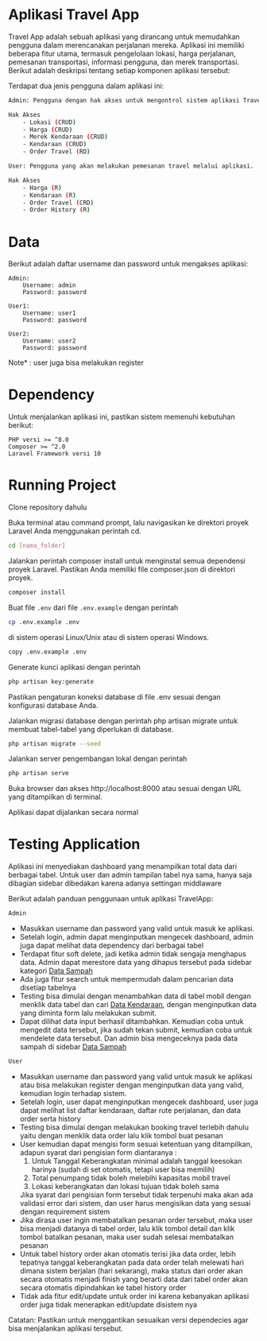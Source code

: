 # Aplikasi Travel App

Travel App adalah sebuah aplikasi yang dirancang untuk memudahkan pengguna dalam merencanakan perjalanan mereka. Aplikasi ini memiliki beberapa fitur utama, termasuk pengelolaan lokasi, harga perjalanan, pemesanan transportasi, informasi pengguna, dan merek transportasi. Berikut adalah deskripsi tentang setiap komponen aplikasi tersebut:

Terdapat dua jenis pengguna dalam aplikasi ini:

```bash
Admin: Pengguna dengan hak akses untuk mengontrol sistem aplikasi TravelApp.

Hak Akses
    - Lokasi (CRUD)
    - Harga (CRUD)
    - Merek Kendaraan (CRUD)
    - Kendaraan (CRUD)
    - Order Travel (RD)
```

```bash
User: Pengguna yang akan melakukan pemesanan travel melalui aplikasi.

Hak Akses
    - Harga (R)
    - Kendaraan (R)
    - Order Travel (CRD)
    - Order History (R)
```

# Data

Berikut adalah daftar username dan password untuk mengakses aplikasi:

    Admin:
        Username: admin
        Password: password

    User1:
        Username: user1
        Password: password

    User2:
        Username: user2
        Password: password

Note\* : user juga bisa melakukan register

# Dependency

Untuk menjalankan aplikasi ini, pastikan sistem memenuhi kebutuhan berikut:

    PHP versi >= ^8.0
    Composer >= ^2.0
    Laravel Framework versi 10

# Running Project

Clone repository dahulu

Buka terminal atau command prompt, lalu navigasikan ke direktori proyek Laravel Anda menggunakan perintah cd.

```bash
cd [nama_folder]
```

Jalankan perintah composer install untuk menginstal semua dependensi proyek Laravel. Pastikan Anda memiliki file composer.json di direktori proyek.

```bash
composer install
```

Buat file `.env` dari file `.env.example` dengan perintah

```bash
cp .env.example .env
```

di sistem operasi Linux/Unix atau di sistem operasi Windows.

```bash
copy .env.example .env
```

Generate kunci aplikasi dengan perintah

```bash
php artisan key:generate
```

Pastikan pengaturan koneksi database di file .env sesuai dengan konfigurasi database Anda.

Jalankan migrasi database dengan perintah php artisan migrate untuk membuat tabel-tabel yang diperlukan di database.

```bash
php artisan migrate --seed
```

Jalankan server pengembangan lokal dengan perintah

```bash
php artisan serve
```

Buka browser dan akses http://localhost:8000 atau sesuai dengan URL yang ditampilkan di terminal.

Aplikasi dapat dijalankan secara normal

# Testing Application

Aplikasi ini menyediakan dashboard yang menampilkan total data dari berbagai tabel. Untuk user dan admin tampilan tabel nya sama, hanya saja dibagian sidebar dibedakan karena adanya settingan middlaware

Berikut adalah panduan penggunaan untuk aplikasi TravelApp:

```bash
Admin
```

<ul>
    <li>Masukkan username dan password yang valid untuk masuk ke aplikasi.</li>
    <li>
        Setelah login, admin dapat menginputkan mengecek dashboard, admin juga dapat melihat data dependency dari berbagai tabel
    </li>
    <li>Terdapat fitur soft delete, jadi ketika admin tidak sengaja menghapus data. Admin dapat merestore data yang dihapus tersebut pada sidebar kategori <u> Data Sampah </u></li>
    <li>Ada juga fitur search untuk mempermudah dalam pencarian data disetiap tabelnya</li>
    <li>Testing bisa dimulai dengan menambahkan data di tabel mobil dengan menklik data tabel dan cari <u> Data Kendaraan</u>, dengan menginputkan data yang diminta form lalu melakukan submit.</li>
    <li>Dapat dilihat data input berhasil ditambahkan. Kemudian coba untuk mengedit data tersebut, jika sudah tekan submit, kemudian coba untuk mendelete data tersebut. Dan admin bisa mengeceknya pada data sampah di sidebar <u> Data Sampah </u></li>
</ul>

```bash
User
```

<ul>
    <li>Masukkan username dan password yang valid untuk masuk ke aplikasi atau bisa melakukan register dengan menginputkan data yang valid, kemudian login terhadap sistem.</li>
    <li>
        Setelah login, user dapat menginputkan mengecek dashboard, user juga dapat melihat list daftar kendaraan, daftar rute perjalanan, dan data order serta history
    </li>
    <li>Testing bisa dimulai dengan melakukan booking travel terlebih dahulu yaitu dengan menklik data order lalu klik tombol buat pesanan</li>
    <li>User kemudian dapat mengisi form sesuai ketentuan yang ditampilkan, adapun syarat dari pengisian form diantaranya : 
        <ol>
            <li>Untuk Tanggal Keberangkatan minimal adalah tanggal keesokan harinya (sudah di set otomatis, tetapi user bisa memilih)</li>
            <li>Total penumpang tidak boleh melebihi kapasitas mobil travel</li>
            <li>Lokasi keberangkatan dan lokasi tujuan tidak boleh sama</li>
        </ol>
        Jika syarat dari pengisian form tersebut tidak terpenuhi maka akan ada validasi error dari sistem, dan user harus mengisikan data yang sesuai dengan requirement sistem
    </li>
    <li>Jika dirasa user ingin membatalkan pesanan order tersebut, maka user bisa menjadi datanya di tabel order, lalu klik tombol detail dan klik tombol batalkan pesanan, maka user sudah selesai membatalkan pesanan</u></li>
    <li>Untuk tabel history order akan otomatis terisi jika data order, lebih tepatnya tanggal keberangkatan pada data order telah melewati hari dimana sistem berjalan (hari sekarang), maka status dari order akan secara otomatis menjadi finish yang berarti data dari tabel order akan secara otomatis dipindahkan ke tabel history order</li>
    <li>Tidak ada fitur edit/update untuk order ini karena kebanyakan aplikasi order juga tidak menerapkan edit/update disistem nya</li>
</ul>

Catatan: Pastikan untuk menggantikan sesuaikan versi dependecies agar bisa menjalankan aplikasi tersebut.
